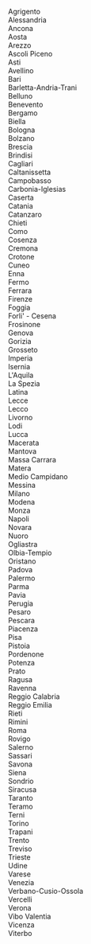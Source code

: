 &nbsp;&nbsp;&nbsp;&nbsp;Agrigento<br>
&nbsp;&nbsp;&nbsp;&nbsp;Alessandria<br>
&nbsp;&nbsp;&nbsp;&nbsp;Ancona<br>
&nbsp;&nbsp;&nbsp;&nbsp;Aosta<br>
&nbsp;&nbsp;&nbsp;&nbsp;Arezzo<br>
&nbsp;&nbsp;&nbsp;&nbsp;Ascoli Piceno<br>
&nbsp;&nbsp;&nbsp;&nbsp;Asti<br>
&nbsp;&nbsp;&nbsp;&nbsp;Avellino<br>
&nbsp;&nbsp;&nbsp;&nbsp;Bari<br>
&nbsp;&nbsp;&nbsp;&nbsp;Barletta-Andria-Trani<br>
&nbsp;&nbsp;&nbsp;&nbsp;Belluno<br>
&nbsp;&nbsp;&nbsp;&nbsp;Benevento<br>
&nbsp;&nbsp;&nbsp;&nbsp;Bergamo<br>
&nbsp;&nbsp;&nbsp;&nbsp;Biella<br>
&nbsp;&nbsp;&nbsp;&nbsp;Bologna<br>
&nbsp;&nbsp;&nbsp;&nbsp;Bolzano<br>
&nbsp;&nbsp;&nbsp;&nbsp;Brescia<br>
&nbsp;&nbsp;&nbsp;&nbsp;Brindisi<br>
&nbsp;&nbsp;&nbsp;&nbsp;Cagliari<br>
&nbsp;&nbsp;&nbsp;&nbsp;Caltanissetta<br>
&nbsp;&nbsp;&nbsp;&nbsp;Campobasso<br>
&nbsp;&nbsp;&nbsp;&nbsp;Carbonia-Iglesias<br>
&nbsp;&nbsp;&nbsp;&nbsp;Caserta<br>
&nbsp;&nbsp;&nbsp;&nbsp;Catania<br>
&nbsp;&nbsp;&nbsp;&nbsp;Catanzaro<br>
&nbsp;&nbsp;&nbsp;&nbsp;Chieti<br>
&nbsp;&nbsp;&nbsp;&nbsp;Como<br>
&nbsp;&nbsp;&nbsp;&nbsp;Cosenza<br>
&nbsp;&nbsp;&nbsp;&nbsp;Cremona<br>
&nbsp;&nbsp;&nbsp;&nbsp;Crotone<br>
&nbsp;&nbsp;&nbsp;&nbsp;Cuneo<br>
&nbsp;&nbsp;&nbsp;&nbsp;Enna<br>
&nbsp;&nbsp;&nbsp;&nbsp;Fermo<br>
&nbsp;&nbsp;&nbsp;&nbsp;Ferrara<br>
&nbsp;&nbsp;&nbsp;&nbsp;Firenze<br>
&nbsp;&nbsp;&nbsp;&nbsp;Foggia<br>
&nbsp;&nbsp;&nbsp;&nbsp;Forli' - Cesena<br>
&nbsp;&nbsp;&nbsp;&nbsp;Frosinone<br>
&nbsp;&nbsp;&nbsp;&nbsp;Genova<br>
&nbsp;&nbsp;&nbsp;&nbsp;Gorizia<br>
&nbsp;&nbsp;&nbsp;&nbsp;Grosseto<br>
&nbsp;&nbsp;&nbsp;&nbsp;Imperia<br>
&nbsp;&nbsp;&nbsp;&nbsp;Isernia<br>
&nbsp;&nbsp;&nbsp;&nbsp;L'Aquila<br>
&nbsp;&nbsp;&nbsp;&nbsp;La Spezia<br>
&nbsp;&nbsp;&nbsp;&nbsp;Latina<br>
&nbsp;&nbsp;&nbsp;&nbsp;Lecce<br>
&nbsp;&nbsp;&nbsp;&nbsp;Lecco<br>
&nbsp;&nbsp;&nbsp;&nbsp;Livorno<br>
&nbsp;&nbsp;&nbsp;&nbsp;Lodi<br>
&nbsp;&nbsp;&nbsp;&nbsp;Lucca<br>
&nbsp;&nbsp;&nbsp;&nbsp;Macerata<br>
&nbsp;&nbsp;&nbsp;&nbsp;Mantova<br>
&nbsp;&nbsp;&nbsp;&nbsp;Massa Carrara<br>
&nbsp;&nbsp;&nbsp;&nbsp;Matera<br>
&nbsp;&nbsp;&nbsp;&nbsp;Medio Campidano<br>
&nbsp;&nbsp;&nbsp;&nbsp;Messina<br>
&nbsp;&nbsp;&nbsp;&nbsp;Milano<br>
&nbsp;&nbsp;&nbsp;&nbsp;Modena<br>
&nbsp;&nbsp;&nbsp;&nbsp;Monza<br>
&nbsp;&nbsp;&nbsp;&nbsp;Napoli<br>
&nbsp;&nbsp;&nbsp;&nbsp;Novara<br>
&nbsp;&nbsp;&nbsp;&nbsp;Nuoro<br>
&nbsp;&nbsp;&nbsp;&nbsp;Ogliastra<br>
&nbsp;&nbsp;&nbsp;&nbsp;Olbia-Tempio<br>
&nbsp;&nbsp;&nbsp;&nbsp;Oristano<br>
&nbsp;&nbsp;&nbsp;&nbsp;Padova<br>
&nbsp;&nbsp;&nbsp;&nbsp;Palermo<br>
&nbsp;&nbsp;&nbsp;&nbsp;Parma<br>
&nbsp;&nbsp;&nbsp;&nbsp;Pavia<br>
&nbsp;&nbsp;&nbsp;&nbsp;Perugia<br>
&nbsp;&nbsp;&nbsp;&nbsp;Pesaro<br>
&nbsp;&nbsp;&nbsp;&nbsp;Pescara<br>
&nbsp;&nbsp;&nbsp;&nbsp;Piacenza<br>
&nbsp;&nbsp;&nbsp;&nbsp;Pisa<br>
&nbsp;&nbsp;&nbsp;&nbsp;Pistoia<br>
&nbsp;&nbsp;&nbsp;&nbsp;Pordenone<br>
&nbsp;&nbsp;&nbsp;&nbsp;Potenza<br>
&nbsp;&nbsp;&nbsp;&nbsp;Prato<br>
&nbsp;&nbsp;&nbsp;&nbsp;Ragusa<br>
&nbsp;&nbsp;&nbsp;&nbsp;Ravenna<br>
&nbsp;&nbsp;&nbsp;&nbsp;Reggio Calabria<br>
&nbsp;&nbsp;&nbsp;&nbsp;Reggio Emilia<br>
&nbsp;&nbsp;&nbsp;&nbsp;Rieti<br>
&nbsp;&nbsp;&nbsp;&nbsp;Rimini<br>
&nbsp;&nbsp;&nbsp;&nbsp;Roma<br>
&nbsp;&nbsp;&nbsp;&nbsp;Rovigo<br>
&nbsp;&nbsp;&nbsp;&nbsp;Salerno<br>
&nbsp;&nbsp;&nbsp;&nbsp;Sassari<br>
&nbsp;&nbsp;&nbsp;&nbsp;Savona<br>
&nbsp;&nbsp;&nbsp;&nbsp;Siena<br>
&nbsp;&nbsp;&nbsp;&nbsp;Sondrio<br>
&nbsp;&nbsp;&nbsp;&nbsp;Siracusa<br>
&nbsp;&nbsp;&nbsp;&nbsp;Taranto<br>
&nbsp;&nbsp;&nbsp;&nbsp;Teramo<br>
&nbsp;&nbsp;&nbsp;&nbsp;Terni<br>
&nbsp;&nbsp;&nbsp;&nbsp;Torino<br>
&nbsp;&nbsp;&nbsp;&nbsp;Trapani<br>
&nbsp;&nbsp;&nbsp;&nbsp;Trento<br>
&nbsp;&nbsp;&nbsp;&nbsp;Treviso<br>
&nbsp;&nbsp;&nbsp;&nbsp;Trieste<br>
&nbsp;&nbsp;&nbsp;&nbsp;Udine<br>
&nbsp;&nbsp;&nbsp;&nbsp;Varese<br>
&nbsp;&nbsp;&nbsp;&nbsp;Venezia<br>
&nbsp;&nbsp;&nbsp;&nbsp;Verbano-Cusio-Ossola<br>
&nbsp;&nbsp;&nbsp;&nbsp;Vercelli<br>
&nbsp;&nbsp;&nbsp;&nbsp;Verona<br>
&nbsp;&nbsp;&nbsp;&nbsp;Vibo Valentia<br>
&nbsp;&nbsp;&nbsp;&nbsp;Vicenza<br>
&nbsp;&nbsp;&nbsp;&nbsp;Viterbo
